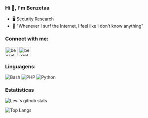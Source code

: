 ### Hi 👋, I'm Benzetaa

- :desktop_computer: Security Research
- :scroll: "Whenever I surf the Internet, I feel like I don't know anything"
 

<h3 align="left">Connect with me:</h3>
<p align="left">
<a href="https://twitter.com/benzetaa" target="blank"><img align="center" src="https://cdn.jsdelivr.net/npm/simple-icons@3.0.1/icons/twitter.svg" alt="benzetaa" height="30" width="40" /></a>
<a href="https://discord.gg/benzetaa" target="blank"><img align="center" src="https://cdn.jsdelivr.net/npm/simple-icons@3.0.1/icons/discord.svg" alt="benzetaa" height="30" width="40" /></a>
</p>

### Linguagens:
<p>
    <img alt="Bash" src="https://img.shields.io/badge/-Bash-430098?style=flat-square&logo=gnu-bash&logoColor=white" />
    <img alt="PHP" src="https://img.shields.io/badge/-PHP-430098?style=flat-square&logo=php&logoColor=white" /> 
    <img alt="Python" src="https://img.shields.io/badge/-Python-007ACC?style=flat-square&logo=python&logoColor=white" />
</p>

### Estatísticas

![Levi's github stats](https://github-readme-stats.vercel.app/api?username=CapuzSec&show_icons=true&theme=radical)
  
![Top Langs](https://github-readme-stats.vercel.app/api/top-langs/?username=CapuzSec&theme=radical&layout=compact)
